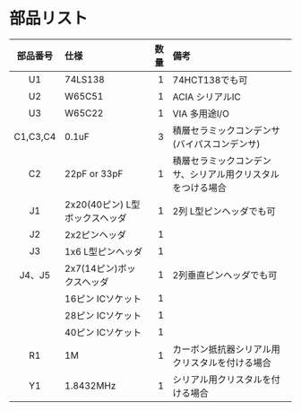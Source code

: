 # 部品リスト

|部品番号|仕様|数量|備考|
|:---:|:---|---:|:---|
|U1|74LS138|1|74HCT138でも可|
|U2|W65C51|1|ACIA シリアルIC|
|U3|W65C22|1|VIA 多用途I/O|
|C1,C3,C4|0.1uF|3|積層セラミックコンデンサ(バイパスコンデンサ)|
|C2|22pF or 33pF|1|積層セラミックコンデンサ、シリアル用クリスタルをつける場合|
|J1|2x20(40ピン) L型ボックスヘッダ|1|2列 L型ピンヘッダでも可|
|J2|2x2ピンヘッダ|1||
|J3|1x6 L型ピンヘッダ|1||
|J4、J5|2x7(14ピン)ボックスヘッダ|1|2列垂直ピンヘッダでも可|
||16ピン ICソケット|1||
||28ピン ICソケット|1||
||40ピン ICソケット|1||
|R1|1M|1|カーボン抵抗器シリアル用クリスタルを付ける場合|
|Y1|1.8432MHz|1|シリアル用クリスタルを付ける場合|

